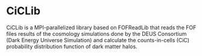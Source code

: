 CiCLib
============

CiCLib is a MPI-parallelized library based on FOFReadLib that reads the FOF files results of the cosmology simulations done by the DEUS Consortium (Dark Energy Universe Simulation) and calculate the counts-in-cells (CiC) probability distribution function of dark matter halos.

